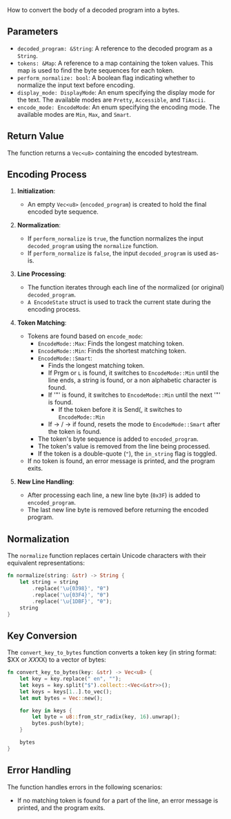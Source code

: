 How to convert the body of a decoded program into a bytes.

## Parameters

- `decoded_program: &String`: A reference to the decoded program as a `String`.
- `tokens: &Map`: A reference to a map containing the token values. This map is used to find the byte sequences for each token.
- `perform_normalize: bool`: A boolean flag indicating whether to normalize the input text before encoding.
- `display_mode: DisplayMode`: An enum specifying the display mode for the text. The available modes are `Pretty`, `Accessible`, and `TiAscii`.
- `encode_mode: EncodeMode`: An enum specifying the encoding mode. The available modes are `Min`, `Max`, and `Smart`.

## Return Value

The function returns a `Vec<u8>` containing the encoded bytestream.

## Encoding Process

1. **Initialization**:

   - An empty `Vec<u8>` (`encoded_program`) is created to hold the final encoded byte sequence.

2. **Normalization**:

   - If `perform_normalize` is `true`, the function normalizes the input `decoded_program` using the `normalize` function.
   - If `perform_normalize` is `false`, the input `decoded_program` is used as-is.

3. **Line Processing**:

   - The function iterates through each line of the normalized (or original) `decoded_program`.
   - `A EncodeState` struct is used to track the current state during the encoding process.

4. **Token Matching**:

   - Tokens are found based on `encode_mode`:
     - `EncodeMode::Max`: Finds the longest matching token.
     - `EncodeMode::Min`: Finds the shortest matching token.
     - `EncodeMode::Smart`:
       - Finds the longest matching token.
       - If Prgm or ʟ is found, it switches to `EncodeMode::Min` until the line ends, a string is found, or a non alphabetic character is found.
       - If '"' is found, it switches to `EncodeMode::Min` until the next '"' is found.
         - If the token before it is Send(, it switches to `EncodeMode::Min`
       - If -> / → if found, resets the mode to `EncodeMode::Smart` after the token is found.
     - The token's byte sequence is added to `encoded_program`.
     - The token's value is removed from the line being processed.
     - If the token is a double-quote (`"`), the `in_string` flag is toggled.
   - If no token is found, an error message is printed, and the program exits.

5. **New Line Handling**:
   - After processing each line, a new line byte (`0x3F`) is added to `encoded_program`.
   - The last new line byte is removed before returning the encoded program.

## Normalization

The `normalize` function replaces certain Unicode characters with their equivalent representations:

```rust
fn normalize(string: &str) -> String {
    let string = string
        .replace('\u{0398}', "θ")
        .replace('\u{03F4}', "θ")
        .replace('\u{1DBF}', "θ");
    string
}
```

## Key Conversion

The `convert_key_to_bytes` function converts a token key (in string format: $XX or $XX$XX) to a vector of bytes:

```rust
fn convert_key_to_bytes(key: &str) -> Vec<u8> {
    let key = key.replace(" en", "");
    let keys = key.split("$").collect::<Vec<&str>>();
    let keys = keys[1..].to_vec();
    let mut bytes = Vec::new();

    for key in keys {
        let byte = u8::from_str_radix(key, 16).unwrap();
        bytes.push(byte);
    }

    bytes
}
```

## Error Handling

The function handles errors in the following scenarios:

- If no matching token is found for a part of the line, an error message is printed, and the program exits.
